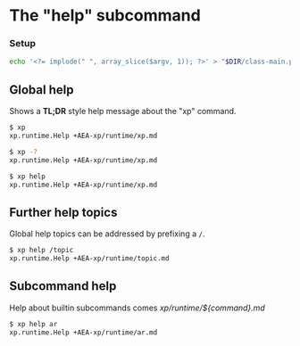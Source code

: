 # The "help" subcommand

### Setup

```sh
echo '<?= implode(" ", array_slice($argv, 1)); ?>' > "$DIR/class-main.php"
```

## Global help
Shows a **TL;DR** style help message about the "xp" command.

```sh
$ xp
xp.runtime.Help +AEA-xp/runtime/xp.md

$ xp -?
xp.runtime.Help +AEA-xp/runtime/xp.md

$ xp help
xp.runtime.Help +AEA-xp/runtime/xp.md
```

## Further help topics
Global help topics can be addressed by prefixing a `/`.

```sh
$ xp help /topic
xp.runtime.Help +AEA-xp/runtime/topic.md
```

## Subcommand help
Help about builtin subcommands comes *xp/runtime/${command}.md*

```sh
$ xp help ar
xp.runtime.Help +AEA-xp/runtime/ar.md
```

